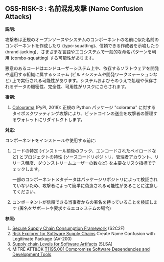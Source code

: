 ## OSS-RISK-3 : 名前混乱攻撃 (Name Confusion Attacks)

**説明:**

攻撃者は正規のオープンソースやシステムのコンポーネントの名前に似た名前のコンポーネントを作成したり (typo-squatting)、信頼できる作成者を示唆したり (brand-jacking)、さまざまな言語やエコシステムで一般的な命名パターンを利用 (combo-squatting) する可能性があります。

悪意のあるコードはエンドユーザーシステム上や、依存するソフトウェアを開発や運用する組織に属するシステム (ビルドシステムや開発ワークステーションなど) 上で実行される可能性があります。システムおよびそのうえで処理や保存されるデータの機密性、完全性、可用性がリスクにさらされます。

**事例:**

1. [Colourama](https://bertusk.medium.com/cryptocurrency-clipboard-hijacker-discovered-in-pypi-repository-b66b8a534a8) (PyPI, 2018): 正規の Python パッケージ "colorama" に対するタイポスクワッティング攻撃により、ビットコインの送金を攻撃者の管理するウォレットにリダイレクトします。

**対応:**

コンポーネントをインストールや使用する前に:
1. コードの特定 (インストール前後のフック、エンコードされたペイロードなど) とプロジェクトの特性 (ソースコードリポジトリ、管理者アカウント、リリース頻度、ダウンストリームユーザーの数など) を主要なリスク指標でチェックします。

    一部のコンポーネントメタデータはパッケージリポジトリによって検証されていないため、攻撃者によって簡単に偽造される可能性があることに注意してください。

2. コンポーネントが信頼できる当事者からの署名を持っていることを検証します (署名をサポートや要求するエコシステムの場合)

**参照:**

1. [Secure Supply Chain Consumption Framework](https://www.microsoft.com/en-us/securityengineering/opensource) (S2C2F)
2. [Risk Explorer for Software Supply Chains](https://riskexplorer.endorlabs.com/) Create Name Confusion with Legitimate Package (AV-200)
3. [Supply chain Levels for Software Artifacts](https://slsa.dev/) (SLSA)
4. MITRE ATT&CK [T1195.001 Compromise Software Dependencies and Development Tools](https://attack.mitre.org/techniques/T1195/001/)
